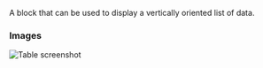 A block that can be used to display a vertically oriented list of data.

### Images

![Table screenshot](https://gitlab.com/appsemble/appsemble/-/raw/0.27.5/config/assets/list.png)

